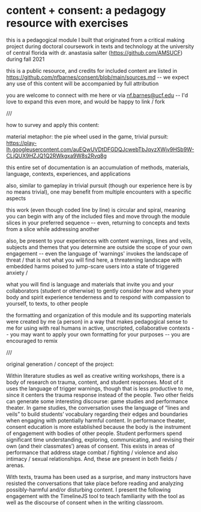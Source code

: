# content + consent: a pedagogy resource with exercises

this is a pedagogical module I built that originated from a critical making project during doctoral coursework in texts and technology at the university of central florida with dr. anastasia salter (https://github.com/AMSUCF) during fall 2021

this is a public resource, and credits for included content are listed in https://github.com/nfbarnes/consent/blob/main/sources.md -- we expect any use of this content will be accompanied by full attribution

you are welcome to connect with me here or via nf.barnes@ucf.edu -- I'd love to expand this even more, and would be happy to link / fork

///

how to survey and apply this content:


material metaphor: the pie wheel used in the game, trivial pursuit: https://play-lh.googleusercontent.com/auEQwUVDtDFGDQJcwebTbJqyzXWjv9HSb9W-CLjQUX9HZJQ1Q2RWkgxa9W8s2Rvq8g

this entire set of documentation is an accumulation of methods, materials, language, contexts, experiences, and applications

also, similar to gameplay in trivial pursuit (though our experience here is by no means trivial), one may benefit from multiple encounters with a specific aspects


this work (even though coded line by line) is circular and spiral, meaning you can begin with any of the included files and move through the module slices in your preferred sequence --
even, returning to concepts and texts from a slice while addressing another


also, be present to your experiences with content warnings, lines and veils, subjects and themes that you determine are outside the scope of your own engagement -- even the language of 'warnings' invokes the landscape of threat / that is not what you will find here, a threatening landscape with embedded harms poised to jump-scare users into a state of triggered anxiety / 

what you will find is language and materials that invite you and your collaborators (student or otherwise) to gently consider how and where your body and spirit experience tenderness and to respond with compassion to yourself, to texts, to other people


the formatting and organization of this module and its supporting materials were created by me (a person) in a way that makes pedagogical sense to me for using with real humans in active, unscripted, collaborative contexts -- you may want to apply your own formatting for your purposes -- you are encouraged to remix



///

original generation / concept of the project: 


Within literature studies as well as creative writing workshops, there is a body of research on trauma, content, and student responses. Most of it uses the language of trigger warnings, though that is less productive to me, since it centers the trauma response instead of the people.  Two other fields can generate some interesting discourse: game studies and performance theater. In game studies, the conversation uses the language of “lines and veils” to build students’ vocabulary regarding their edges and boundaries when engaging with potentially harmful content. In performance theater, consent education is more established because the body is the instrument of engagement with bodies of other people. Student performers spend significant time understanding, exploring, communicating, and revising their own (and their classmates’) areas of consent. This exists in areas of performance that address stage combat / fighting / violence and also intimacy / sexual relationships. And, these are present in both fields / arenas.


With texts, trauma has been used as a surprise, and many instructors have resisted the conversations that take place before reading and analyzing possibly-harmful and/or disturbing content. I present the following engagement with the TimelineJS tool to teach familiarity with the tool as well as the discourse of consent when in the writing classroom. 
